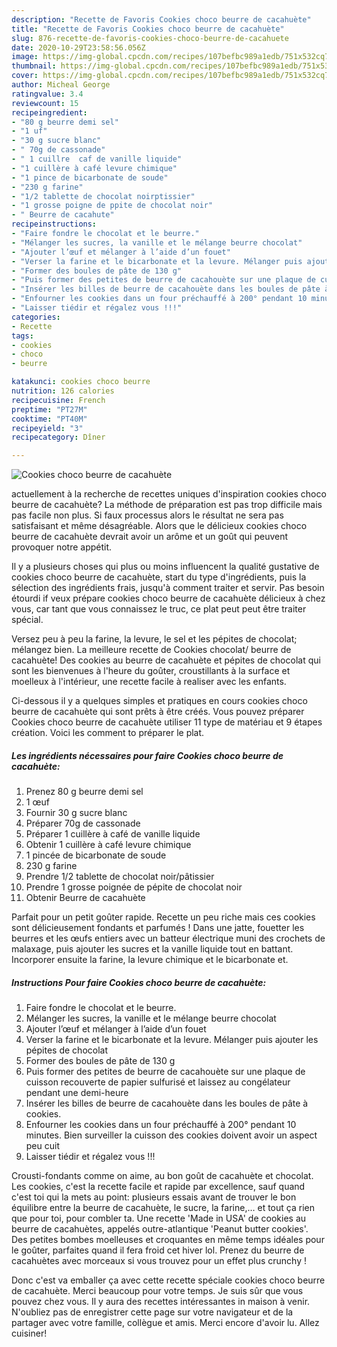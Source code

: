 ```yaml
---
description: "Recette de Favoris Cookies choco beurre de cacahuète"
title: "Recette de Favoris Cookies choco beurre de cacahuète"
slug: 876-recette-de-favoris-cookies-choco-beurre-de-cacahuete
date: 2020-10-29T23:58:56.056Z
image: https://img-global.cpcdn.com/recipes/107befbc989a1edb/751x532cq70/cookies-choco-beurre-de-cacahuete-photo-principale-de-la-recette.jpg
thumbnail: https://img-global.cpcdn.com/recipes/107befbc989a1edb/751x532cq70/cookies-choco-beurre-de-cacahuete-photo-principale-de-la-recette.jpg
cover: https://img-global.cpcdn.com/recipes/107befbc989a1edb/751x532cq70/cookies-choco-beurre-de-cacahuete-photo-principale-de-la-recette.jpg
author: Micheal George
ratingvalue: 3.4
reviewcount: 15
recipeingredient:
- "80 g beurre demi sel"
- "1 uf"
- "30 g sucre blanc"
- " 70g de cassonade"
- " 1 cuillre  caf de vanille liquide"
- "1 cuillère à café levure chimique"
- "1 pince de bicarbonate de soude"
- "230 g farine"
- "1/2 tablette de chocolat noirptissier"
- "1 grosse poigne de ppite de chocolat noir"
- " Beurre de cacahute"
recipeinstructions:
- "Faire fondre le chocolat et le beurre."
- "Mélanger les sucres, la vanille et le mélange beurre chocolat"
- "Ajouter l’œuf et mélanger à l’aide d’un fouet"
- "Verser la farine et le bicarbonate et la levure. Mélanger puis ajouter les pépites de chocolat"
- "Former des boules de pâte de 130 g"
- "Puis former des petites de beurre de cacahouète sur une plaque de cuisson recouverte de papier sulfurisé et laissez au congélateur pendant une demi-heure"
- "Insérer les billes de beurre de cacahouète dans les boules de pâte à cookies."
- "Enfourner les cookies dans un four préchauffé à 200° pendant 10 minutes. Bien surveiller la cuisson des cookies doivent avoir un aspect peu cuit"
- "Laisser tiédir et régalez vous !!!"
categories:
- Recette
tags:
- cookies
- choco
- beurre

katakunci: cookies choco beurre 
nutrition: 126 calories
recipecuisine: French
preptime: "PT27M"
cooktime: "PT40M"
recipeyield: "3"
recipecategory: Dîner

---
```



![Cookies choco beurre de cacahuète](https://img-global.cpcdn.com/recipes/107befbc989a1edb/751x532cq70/cookies-choco-beurre-de-cacahuete-photo-principale-de-la-recette.jpg)

actuellement à la recherche de recettes uniques d'inspiration cookies choco beurre de cacahuète? La méthode de préparation est pas trop difficile mais pas facile non plus. Si faux processus alors le résultat ne sera pas satisfaisant et même désagréable. Alors que le délicieux cookies choco beurre de cacahuète devrait avoir un arôme et un goût qui peuvent provoquer notre appétit.

Il y a plusieurs choses qui plus ou moins influencent la qualité gustative de cookies choco beurre de cacahuète, start du type d'ingrédients, puis la sélection des ingrédients frais, jusqu'à comment traiter et servir. Pas besoin étourdi if veux prépare cookies choco beurre de cacahuète délicieux à chez vous, car tant que vous connaissez le truc, ce plat peut peut être traiter spécial.

Versez peu à peu la farine, la levure, le sel et les pépites de chocolat; mélangez bien. La meilleure recette de Cookies chocolat/ beurre de cacahuète! Des cookies au beurre de cacahuète et pépites de chocolat qui sont les bienvenues à l&#39;heure du goûter, croustillants à la surface et moelleux à l&#39;intérieur, une recette facile à realiser avec les enfants.


Ci-dessous il y a quelques simples et pratiques en cours cookies choco beurre de cacahuète qui sont prêts à être créés. Vous pouvez préparer Cookies choco beurre de cacahuète utiliser 11 type de matériau et 9 étapes création. Voici les comment to préparer le plat.

<!--inarticleads1-->

##### Les ingrédients nécessaires pour faire Cookies choco beurre de cacahuète:

1. Prenez 80 g beurre demi sel
1.  1 œuf
1. Fournir 30 g sucre blanc
1. Préparer  70g de cassonade
1. Préparer  1 cuillère à café de vanille liquide
1. Obtenir 1 cuillère à café levure chimique
1.  1 pincée de bicarbonate de soude
1.  230 g farine
1. Prendre 1/2 tablette de chocolat noir/pâtissier
1. Prendre 1 grosse poignée de pépite de chocolat noir
1. Obtenir  Beurre de cacahuète


Parfait pour un petit goûter rapide. Recette un peu riche mais ces cookies sont délicieusement fondants et parfumés ! Dans une jatte, fouetter les beurres et les œufs entiers avec un batteur électrique muni des crochets de malaxage, puis ajouter les sucres et la vanille liquide tout en battant. Incorporer ensuite la farine, la levure chimique et le bicarbonate et. 

<!--inarticleads2-->

##### Instructions Pour faire Cookies choco beurre de cacahuète:

1. Faire fondre le chocolat et le beurre.
1. Mélanger les sucres, la vanille et le mélange beurre chocolat
1. Ajouter l’œuf et mélanger à l’aide d’un fouet
1. Verser la farine et le bicarbonate et la levure. Mélanger puis ajouter les pépites de chocolat
1. Former des boules de pâte de 130 g
1. Puis former des petites de beurre de cacahouète sur une plaque de cuisson recouverte de papier sulfurisé et laissez au congélateur pendant une demi-heure
1. Insérer les billes de beurre de cacahouète dans les boules de pâte à cookies.
1. Enfourner les cookies dans un four préchauffé à 200° pendant 10 minutes. Bien surveiller la cuisson des cookies doivent avoir un aspect peu cuit
1. Laisser tiédir et régalez vous !!!


Crousti-fondants comme on aime, au bon goût de cacahuète et chocolat. Les cookies, c&#39;est la recette facile et rapide par excellence, sauf quand c&#39;est toi qui la mets au point: plusieurs essais avant de trouver le bon équilibre entre la beurre de cacahuète, le sucre, la farine,… et tout ça rien que pour toi, pour combler ta. Une recette &#39;Made in USA&#39; de cookies au beurre de cacahuètes, appelés outre-atlantique &#39;Peanut butter cookies&#39;. Des petites bombes moelleuses et croquantes en même temps idéales pour le goûter, parfaites quand il fera froid cet hiver lol. Prenez du beurre de cacahuètes avec morceaux si vous trouvez pour un effet plus crunchy ! 


Donc c'est va emballer ça avec cette recette spéciale cookies choco beurre de cacahuète. Merci beaucoup pour votre temps. Je suis sûr que vous pouvez chez vous. Il y aura des recettes  intéressantes in maison à venir. N'oubliez pas de enregistrer cette page sur votre navigateur et de la partager avec votre famille, collègue et amis. Merci encore d'avoir lu. Allez cuisiner!
